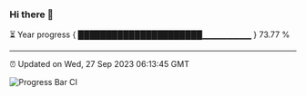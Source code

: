### Hi there 👋

⏳ Year progress { ██████████████████████▁▁▁▁▁▁▁▁ } 73.77 %

---

⏰ Updated on Wed, 27 Sep 2023 06:13:45 GMT

![Progress Bar CI](https://github.com/liununu/liununu/workflows/Progress%20Bar%20CI/badge.svg)

